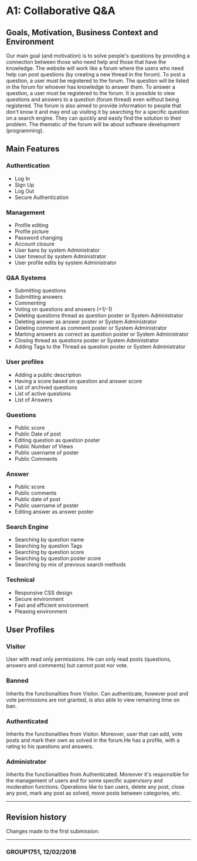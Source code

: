 # A1: Collaborative Q&A

## Goals, Motivation, Business Context and Environment
Our main goal (and motivation) is to solve people's questions by providing a connection between those who need help and those that 
 have the knowledge. The website will work like a forum where the users who need help can post questions (by creating a new thread in
 the forum). To post a question, a user must be registered to the forum. The question will be listed in the forum for whoever has
 knowledge to answer them. To answer a question, a user must be registered to the forum.
	It is possible to view questions and answers to a question (forum thread) even without being registered.
	The forum is also aimed to provide information to people that don't know it and may end up visiting it by searching for a 
  specific question on a search engine. They can quickly and easily find the solution to their problem.
	The thematic of the forum will be about software development (programming).

	
## Main Features
### Authentication
  - Log In
  - Sign Up
  - Log Out
  - Secure Authentication
### Management
  - Profile editing
  - Profile picture
  - Password changing
  - Account closure
  - User bans by system Administrator
  - User timeout by system Administrator
  - User profile edits by system Administrator
### Q&A Systems
  - Submitting questions
  - Submitting answers
  - Commenting
  - Voting on questions and answers (+1/-1)
  - Deleting questions thread as question poster or System Administrator
  - Deleting answer as answer poster or System Administrator
  - Deleting comment as comment poster or System Administrator
  - Marking answers as correct as question poster or System Administrator
  - Closing thread as questions poster or System Administrator
  - Adding Tags to the Thread as question poster or System Administrator
### User profiles
  - Adding a public description
  - Having a score based on question and answer score
  - List of archived questions
  - List of active questions
  - List of Answers
### Questions
  - Public score
  - Public Date of post
  - Editing question as question poster
  - Public Number of Views
  - Public username of poster
  - Public Comments
### Answer
  - Public score
  - Public comments
  - Public date of post
  - Public username of poster
  - Editing answer as answer poster
### Search Engine
  - Searching by question name
  - Searching by question Tags
  - Searching by question score
  - Searching by question poster score
  - Searching by mix of previous search methods
### Technical
  - Responsive CSS design
  - Secure environment
  - Fast and efficient environment
  - Pleasing environment
## User Profiles
 ### Visitor
  User with read only permissions. He can only read posts (questions, answers and comments) but cannot 
post nor vote.
### Banned
  Inherits the functionalities from Visitor. Can authenticate, however post and vote permissions are not 
granted, is also able to view remaining time on ban.
### Authenticated
  Inherits the functionalities from Visitor. Moreover, user that can add, vote posts and mark their own 
as solved in the forum.He has a profile, with a rating to his questions and answers. 
### Administrator
  Inherits the functionalities from Authenticated. Moreover it's responsible for the management of users 
and for some specific supervisory and moderation functions. Operations like to ban users, delete any post,
close any post, mark any post as solved, move posts between categories, etc.
	
	
***
## Revision history
 
Changes made to the first submission:

***
 
###  GROUP1751, 12/02/2018
